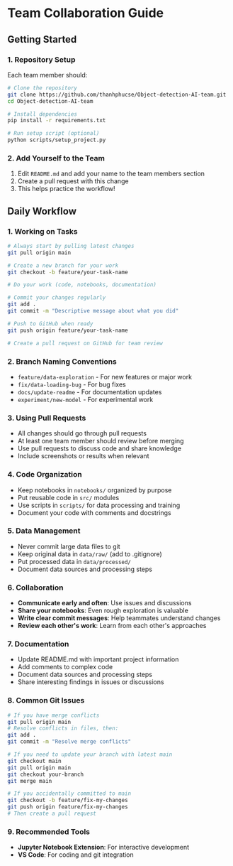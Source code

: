 # Team Collaboration Guide

## Getting Started

### 1. Repository Setup
Each team member should:
```bash
# Clone the repository
git clone https://github.com/thanhphucse/Object-detection-AI-team.git
cd Object-detection-AI-team

# Install dependencies
pip install -r requirements.txt

# Run setup script (optional)
python scripts/setup_project.py
```

### 2. Add Yourself to the Team
1. Edit `README.md` and add your name to the team members section
2. Create a pull request with this change
3. This helps practice the workflow!

## Daily Workflow

### 1. Working on Tasks
```bash
# Always start by pulling latest changes
git pull origin main

# Create a new branch for your work
git checkout -b feature/your-task-name

# Do your work (code, notebooks, documentation)

# Commit your changes regularly
git add .
git commit -m "Descriptive message about what you did"

# Push to GitHub when ready
git push origin feature/your-task-name

# Create a pull request on GitHub for team review
```

### 2. Branch Naming Conventions
- `feature/data-exploration` - For new features or major work
- `fix/data-loading-bug` - For bug fixes
- `docs/update-readme` - For documentation updates
- `experiment/new-model` - For experimental work


### 3. Using Pull Requests
- All changes should go through pull requests
- At least one team member should review before merging
- Use pull requests to discuss code and share knowledge
- Include screenshots or results when relevant

### 4. Code Organization
- Keep notebooks in `notebooks/` organized by purpose
- Put reusable code in `src/` modules
- Use scripts in `scripts/` for data processing and training
- Document your code with comments and docstrings

### 5. Data Management
- Never commit large data files to git
- Keep original data in `data/raw/` (add to .gitignore)
- Put processed data in `data/processed/`
- Document data sources and processing steps

### 6. Collaboration
- **Communicate early and often**: Use issues and discussions
- **Share your notebooks**: Even rough exploration is valuable
- **Write clear commit messages**: Help teammates understand changes
- **Review each other's work**: Learn from each other's approaches

### 7. Documentation
- Update README.md with important project information
- Add comments to complex code
- Document data sources and processing steps
- Share interesting findings in issues or discussions


### 8. Common Git Issues
```bash
# If you have merge conflicts
git pull origin main
# Resolve conflicts in files, then:
git add .
git commit -m "Resolve merge conflicts"

# If you need to update your branch with latest main
git checkout main
git pull origin main
git checkout your-branch
git merge main

# If you accidentally committed to main
git checkout -b feature/fix-my-changes
git push origin feature/fix-my-changes
# Then create a pull request
```

### 9. Recommended Tools
- **Jupyter Notebook Extension**: For interactive development
- **VS Code**: For coding and git integration